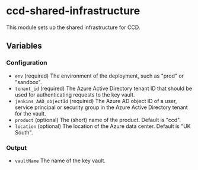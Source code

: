 # ccd-shared-infrastructure

This module sets up the shared infrastructure for CCD.

## Variables

### Configuration

- `env` (required) The environment of the deployment, such as "prod" or "sandbox".
- `tenant_id` (required) The Azure Active Directory tenant ID that should be used for authenticating requests to the key vault.
- `jenkins_AAD_objectId` (required) The Azure AD object ID of a user, service principal or security group in the Azure Active Directory tenant for the vault.
- `product` (optional) The (short) name of the product. Default is "ccd".
- `location` (optional) The location of the Azure data center. Default is "UK South".

### Output

- `vaultName` The name of the key vault.

